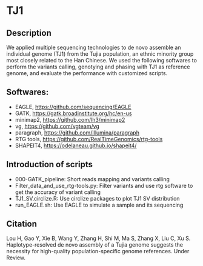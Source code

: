 # TJ1

## Description
We applied multiple sequencing technologies to de novo assemble an individual genome (TJ1) from the Tujia population, an ethnic minority group most closely related to the Han Chinese. We used the following softwares to perform the variants calling, genotying and phasing with TJ1 as reference genome, and evaluate the performance with customized scripts.

## Softwares:
* EAGLE, https://github.com/sequencing/EAGLE  
* GATK, https://gatk.broadinstitute.org/hc/en-us  
* minimap2, https://github.com/lh3/minimap2  
* vg, https://github.com/vgteam/vg
* paragraph, https://github.com/Illumina/paragraph
* RTG tools, https://github.com/RealTimeGenomics/rtg-tools
* SHAPEIT4, https://odelaneau.github.io/shapeit4/  

## Introduction of scripts
* 000-GATK_pipeline: Short reads mapping and variants calling
* Filter_data_and_use_rtg-tools.py: Filter variants and use rtg software to get the accuracy of variant calling  
* TJ1_SV.circlize.R: Use circlize packages to plot TJ1 SV distribution  
* run_EAGLE.sh: Use EAGLE to simulate a sample and its sequencing

## Citation
Lou H, Gao Y, Xie B, Wang Y, Zhang H, Shi M, Ma S, Zhang X, Liu C, Xu S. Haplotype-resolved de novo assembly of a Tujia genome suggests the necessity for high-quality population-specific genome references. Under Review.
